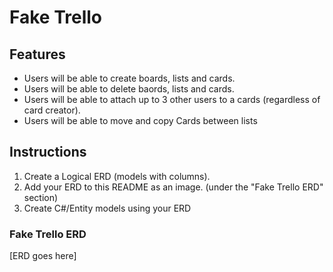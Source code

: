 # Fake Trello

## Features

- Users will be able to create boards, lists and cards.
- Users will be able to delete baords, lists and cards.
- Users will be able to attach up to 3 other users to a cards (regardless of card creator).
- Users will be able to move and copy Cards between lists


## Instructions

1. Create a Logical ERD (models with columns).
2. Add your ERD to this README as an image. (under the "Fake Trello ERD" section)
2. Create C#/Entity models using your ERD


### Fake Trello ERD

[ERD goes here]

